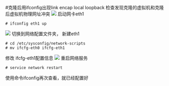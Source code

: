 #克隆后用ifconfig出现link encap local loopback
检查发现克隆的虚拟机和克隆后虚拟机物理网址冲突
![](./_image/2018-01-23-11-03-14.jpg)
启动网卡eth1
```
# ifconfig eth1 up
```
![](./_image/2018-01-23-11-04-59.jpg)
切换到网络配置文件夹， 新建eth1
```
# cd /etc/sysconfig/network-scripts
# mv ifcfg-eth0 ifcfg-eth1
```
修改 ifcfg-eth1配置信息
![](./_image/2018-01-23-11-48-01.jpg)
重启网络服务
```
# service network restart
```
使用命令ifconfig再次查看，就已经配置好
